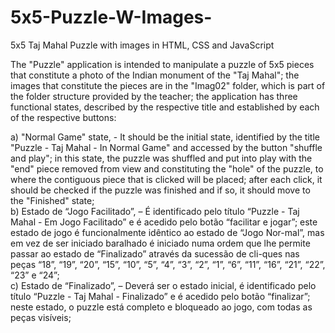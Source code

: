 # 5x5-Puzzle-W-Images-
5x5 Taj Mahal Puzzle with images in HTML, CSS and JavaScript

The "Puzzle" application is intended to manipulate a puzzle of 5x5 pieces that constitute a photo of the Indian monument of the "Taj Mahal"; the images that constitute the pieces are in the "Imag02" folder, which is part of the folder structure provided by the teacher; the application has three functional states, described by the respective title and established by each of the respective buttons:

a) "Normal Game" state, - It should be the initial state, identified by the title "Puzzle - Taj Mahal - In Normal Game" and accessed by the button "shuffle and play"; in this state, the puzzle was shuffled and put into play with the "end" piece removed from view and constituting the "hole" of the puzzle, to where the contiguous piece that is clicked will be placed; after each click, it should be checked if the puzzle was finished and if so, it should move to the "Finished" state;
<br>
b) Estado de “Jogo Facilitado”, – É identificado pelo título “Puzzle - Taj Mahal - Em Jogo Facilitado” e é acedido pelo botão “facilitar e jogar”; este estado de jogo é funcionalmente idêntico ao estado de “Jogo Nor-mal”, mas em vez de ser iniciado baralhado é iniciado numa ordem que lhe permite passar ao estado de “Finalizado” através da sucessão de cli-ques nas peças “18”, “19”, “20”, “15”, “10”, “5”, “4”, “3”, “2”, “1”, “6”, “11”, “16”, “21”, “22”, “23” e “24”;
<br>
c) Estado de “Finalizado”, – Deverá ser o estado inicial, é identificado pelo título “Puzzle - Taj Mahal - Finalizado” e é acedido pelo botão “finalizar”; neste estado, o puzzle está completo e bloqueado ao jogo, com todas as peças visíveis;
